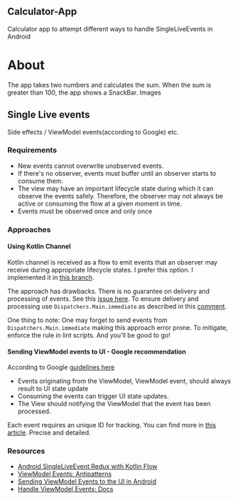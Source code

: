 ## Calculator-App
Calculator app to attempt different ways to handle SingleLiveEvents in Android

# About
The app takes two numbers and calculates the sum. When the sum is greater than 100, the app shows a SnackBar.
Images

## Single Live events
Side effects / ViewModel events(according to Google) etc.

### Requirements
- New events cannot overwrite unobserved events.
- If there's no observer, events must buffer until an observer starts to consume them.
- The view may have an important lifecycle state during which it can observe the events safely. Therefore, the observer may not always be active or consuming the flow at a given moment in time.
- Events must be observed once and only once

### Approaches
#### Using Kotlin Channel
Kotlin channel is received as a flow to emit events that an observer may receive during appropriate lifecycle states.
I prefer this option. I implemented it in [this branch](https://github.com/BKinya/Calculator-App/tree/Implement-single-live-event-with-channels).

The approach has drawbacks. There is no guarantee on delivery and processing of events. See this [issue here](https://github.com/Kotlin/kotlinx.coroutines/issues/2886).
To ensure delivery and processing use `Dispatchers.Main.immediate` as described in this [comment](https://github.com/Kotlin/kotlinx.coroutines/issues/2886#issuecomment-901188295).

One thing to note: One may forget to send events from `Dispatchers.Main.immediate` making this approach error prone. To mitigate, enforce the rule in lint scripts. And you'll be good to go!
#### Sending ViewModel events to UI - Google recommendation
According to Google [guidelines here](https://developer.android.com/topic/architecture/ui-layer/events#handle-viewmodel-events)
- Events originating from the ViewModel, ViewModel event, should always result to UI state update
- Consuming the events can trigger UI state updates.
- The View should notifying the ViewModel that the event has been processed.

Each event requires an unique ID for tracking. You can find more  in [this article](https://www.droidcon.com/2022/01/14/sending-viewmodel-events-to-the-ui-in-android/). Precise and detailed.


### Resources
- [Android SingleLiveEvent Redux with Kotlin Flow](https://proandroiddev.com/android-singleliveevent-redux-with-kotlin-flow-b755c70bb055)
- [ViewModel Events: Antipatterns](https://medium.com/androiddevelopers/viewmodel-one-off-event-antipatterns-16a1da869b95)
- [Sending ViewModel Events to the UI in Android](https://www.droidcon.com/2022/01/14/sending-viewmodel-events-to-the-ui-in-android/)
- [Handle ViewModel Events: Docs](https://developer.android.com/topic/architecture/ui-layer/events#handle-viewmodel-events)

